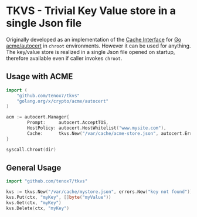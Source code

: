 # TKVS - Trivial Key Value store in a single Json file

Originally developed as an implementation of the [Cache Interface](https://pkg.go.dev/golang.org/x/crypto/acme/autocert#Cache) for [Go acme/autocert](https://pkg.go.dev/golang.org/x/crypto/acme/autocert) in `chroot` environments. However it can be used for anything. The key/value store is realized in a single Json file opened on startup, therefore available even if caller invokes `chroot`.

## Usage with ACME

```go
import (
	"github.com/tenox7/tkvs"
	"golang.org/x/crypto/acme/autocert"
)

acm := autocert.Manager{
		Prompt:     autocert.AcceptTOS,
		HostPolicy: autocert.HostWhitelist("www.mysite.com"),
		Cache:      tkvs.New("/var/cache/acme-store.json", autocert.ErrCacheMiss),
}

syscall.Chroot(dir)
```

## General Usage

```go
import "github.com/tenox7/tkvs"

kvs := tkvs.New("/var/cache/mystore.json", errors.New("key not found"))
kvs.Put(ctx, "myKey", []byte("myValue"))
kvs.Get(ctx, "myKey")
kvs.Delete(ctx, "myKey")
```
